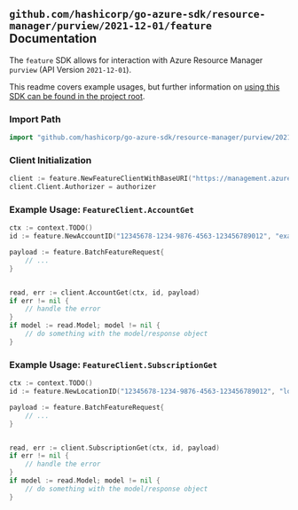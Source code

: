 
## `github.com/hashicorp/go-azure-sdk/resource-manager/purview/2021-12-01/feature` Documentation

The `feature` SDK allows for interaction with Azure Resource Manager `purview` (API Version `2021-12-01`).

This readme covers example usages, but further information on [using this SDK can be found in the project root](https://github.com/hashicorp/go-azure-sdk/tree/main/docs).

### Import Path

```go
import "github.com/hashicorp/go-azure-sdk/resource-manager/purview/2021-12-01/feature"
```


### Client Initialization

```go
client := feature.NewFeatureClientWithBaseURI("https://management.azure.com")
client.Client.Authorizer = authorizer
```


### Example Usage: `FeatureClient.AccountGet`

```go
ctx := context.TODO()
id := feature.NewAccountID("12345678-1234-9876-4563-123456789012", "example-resource-group", "accountName")

payload := feature.BatchFeatureRequest{
	// ...
}


read, err := client.AccountGet(ctx, id, payload)
if err != nil {
	// handle the error
}
if model := read.Model; model != nil {
	// do something with the model/response object
}
```


### Example Usage: `FeatureClient.SubscriptionGet`

```go
ctx := context.TODO()
id := feature.NewLocationID("12345678-1234-9876-4563-123456789012", "locations")

payload := feature.BatchFeatureRequest{
	// ...
}


read, err := client.SubscriptionGet(ctx, id, payload)
if err != nil {
	// handle the error
}
if model := read.Model; model != nil {
	// do something with the model/response object
}
```
